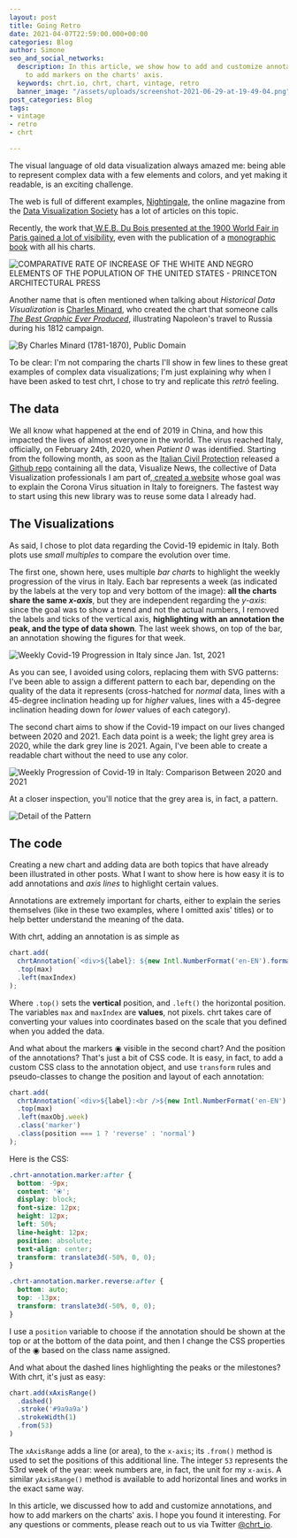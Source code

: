 ```yaml
---
layout: post
title: Going Retro
date: 2021-04-07T22:59:00.000+00:00
categories: Blog
author: Simone
seo_and_social_networks:
  description: In this article, we show how to add and customize annotations and how
    to add markers on the charts' axis.
  keywords: chrt.io, chrt, chart, vintage, retro
  banner_image: "/assets/uploads/screenshot-2021-06-29-at-19-49-04.png"
post_categories: Blog
tags:
- vintage
- retro
- chrt

---
```

The visual language of old data visualization always amazed me: being able to represent complex data with a few elements and colors, and yet making it readable, is an exciting challenge.

The web is full of different examples, [Nightingale](https://nightingaledvs.com), the online magazine from the [Data Visualization Society](https://www.datavisualizationsociety.org "DVS Website") has a lot of articles on this topic.

Recently, the work that[ W.E.B. Du Bois presented at the 1900 World Fair in Paris gained a lot of visibility](https://www.smithsonianmag.com/history/first-time-together-and-color-book-displays-web-du-bois-visionary-infographics-180970826/ "W.E.B. Du Bois’ Visionary Infographics Come Together for the First Time in Full Color"), even with the publication of a [monographic book](https://amzn.to/3x6IK0u "Visualizing Black America: The Color Line at the Turn of the Twentieth Century") with all his charts.

![COMPARATIVE RATE OF INCREASE OF THE WHITE AND NEGRO ELEMENTS OF THE POPULATION OF THE UNITED STATES - PRINCETON ARCHITECTURAL PRESS](/assets/uploads/screenshot-2021-06-29-at-19-41-22.png "COMPARATIVE RATE OF INCREASE OF THE WHITE AND NEGRO ELEMENTS OF THE POPULATION OF THE UNITED STATES - PRINCETON ARCHITECTURAL PRESS")

Another name that is often mentioned when talking about _Historical Data Visualization_ is [Charles Minard](https://en.wikipedia.org/wiki/Charles_Joseph_Minard "Charles Minard on Wikipedia"), who created the chart that someone calls [_The Best Graphic Ever Produced_](https://www.nationalgeographic.com/culture/article/charles-minard-cartography-infographics-history "The Underappreciated Man Behind the “Best Graphic Ever Produced”"), illustrating Napoleon's travel to Russia during his 1812 campaign.

![By Charles Minard (1781-1870), Public Domain](https://upload.wikimedia.org/wikipedia/commons/thumb/2/29/Minard.png/1600px-Minard.png "By Charles Minard (1781-1870), Public Domain")

To be clear: I'm not comparing the charts I'll show in few lines to these great examples of complex data visualizations; I'm just explaining why when I have been asked to test chrt, I chose to try and replicate this _retrò_ feeling.

## The data

We all know what happened at the end of 2019 in China, and how this impacted the lives of almost everyone in the world. The virus reached Italy, officially, on February 24th, 2020, when _Patient 0_ was identified. Starting from the following month, as soon as the [Italian Civil Protection](https://www.protezionecivile.gov.it/it/ "Dipartimento della Protezione Civile") released a [Github repo](https://github.com/pcm-dpc/COVID-19 "pcm-dpc/COVID-19") containing all the data, Visualize News, the collective of Data Visualization professionals I am part of,[ created a website](https://coronavirus.visualize.news "Corona Virus in Italy") whose goal was to explain the Corona Virus situation in Italy to foreigners. The fastest way to start using this new library was to reuse some data I already had.

## The Visualizations

As said, I chose to plot data regarding the Covid-19 epidemic in Italy. Both plots use _small multiples_ to compare the evolution over time.

The first one, shown here, uses multiple _bar charts_ to highlight the weekly progression of the virus in Italy. Each bar represents a week (as indicated by the labels at the very top and very bottom of the image): **all the charts share the same _x-axis_**, but they are independent regarding the _y-axis_: since the goal was to show a trend and not the actual numbers, I removed the labels and ticks of the vertical axis, **highlighting with an annotation the peak, and the type of data shown**. The last week shows, on top of the bar, an annotation showing the figures for that week.

![Weekly Covid-19 Progression in Italy since Jan. 1st, 2021](/assets/uploads/screenshot-2021-06-29-at-19-05-48.png "Weekly Covid-19 Progression in Italy since Jan. 1st, 2021")

As you can see, I avoided using colors, replacing them with SVG patterns: I've been able to assign a different pattern to each bar, depending on the quality of the data it represents (cross-hatched for _normal_ data, lines with a 45-degree inclination heading up for _higher_ values, lines with a 45-degree inclination heading down for _lower_ values of each category).

The second chart aims to show if the Covid-19 impact on our lives changed between 2020 and 2021. Each data point is a week; the light grey area is 2020, while the dark grey line is 2021. Again, I've been able to create a readable chart without the need to use any color.

![Weekly Progression of Covid-19 in Italy: Comparison Between 2020 and 2021](/assets/uploads/screenshot-2021-06-29-at-19-49-04.png "Weekly Progression of Covid-19 in Italy: Comparison Between 2020 and 2021")

At a closer inspection, you'll notice that the grey area is, in fact, a pattern.

![Detail of the Pattern](/assets/uploads/screenshot-2021-06-29-at-19-50-00.png "Detail of the Pattern")

## The code

Creating a new chart and adding data are both topics that have already been illustrated in other posts. What I want to show here is how easy it is to add annotations and _axis lines_ to highlight certain values.

Annotations are extremely important for charts, either to explain the series themselves (like in these two examples, where I omitted axis' titles) or to help better understand the meaning of the data.

With chrt, adding an annotation is as simple as

```javascript
chart.add(
  chrtAnnotation(`<div>${label}: ${new Intl.NumberFormat('en-EN').format(maxObj.value)}</div>`)
  .top(max)
  .left(maxIndex)
);
```

Where `.top()` sets the **vertical** position, and `.left()` the horizontal position. The variables `max` and `maxIndex` are **values**, not pixels. chrt takes care of converting your values into coordinates based on the scale that you defined when you added the data.

And what about the markers ◉ visible in the second chart? And the position of the annotations? That's just a bit of CSS code. It is easy, in fact, to add a custom CSS class to the annotation object, and use `transform` rules and pseudo-classes to change the position and layout of each annotation:

```javascript
chart.add(
  chrtAnnotation(`<div>${label}:<br />${new Intl.NumberFormat('en-EN').format(maxObj.value)} Week of ${new Date(maxObj.datetime).getMonth() + 1}/${new Date(maxObj.datetime).getDate()}/${new Date(maxObj.datetime).getFullYear()}</div>`)
  .top(max)
  .left(maxObj.week)
  .class('marker')
  .class(position === 1 ? 'reverse' : 'normal')
);
```

Here is the CSS:

```css
.chrt-annotation.marker:after {
  bottom: -9px;
  content: '⦿';
  display: block;
  font-size: 12px;
  height: 12px;
  left: 50%;
  line-height: 12px;
  position: absolute;
  text-align: center;
  transform: translate3d(-50%, 0, 0);
}

.chrt-annotation.marker.reverse:after {
  bottom: auto;
  top: -13px;
  transform: translate3d(-50%, 0, 0);
}
```

I use a `position` variable to choose if the annotation should be shown at the top or at the bottom of the data point, and then I change the CSS properties of the ◉ based on the class name assigned.

And what about the dashed lines highlighting the peaks or the milestones? With chrt, it's just as easy:

```javascript
chart.add(xAxisRange()
  .dashed()
  .stroke('#9a9a9a')
  .strokeWidth(1)
  .from(53)
)
```

The `xAxisRange` adds a line (or area), to the `x-axis`; its `.from()` method is used to set the positions of this additional line. The integer `53` represents the 53rd week of the year: week numbers are, in fact, the unit for my `x-axis`. A similar `yAxisRange()` method is available to add horizontal lines and works in the exact same way.

In this article, we discussed how to add and customize annotations, and how to add markers on the charts' axis. I hope you found it interesting. For any questions or comments, please reach out to us via Twitter [@chrt_io](https://twitter.com/chrt_io "Chrt on Twitter").